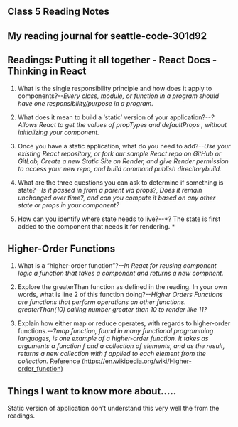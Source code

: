 ## Class 5 Reading Notes

## My reading journal for seattle-code-301d92

## Readings: Putting it all together - React Docs - Thinking in React

1. What is the single responsibility principle and how does it apply to components?--*Every class, module, or function in a program should have one responsibility/purpose in a program.*

2. What does it mean to build a ‘static’ version of your application?--*? Allows React to get the values of propTypes and defaultProps , without initializing your component.*

3. Once you have a static application, what do you need to add?--*Use your existing React repository, or fork our sample React repo on GitHub or GitLab,
Create a new Static Site on Render, and give Render permission to access your new repo, and build command publish direcitorybuild.*

4. What are the three questions you can ask to determine if something is state?--*Is it passed in from a parent via props?, Does it remain unchanged over time?, and can you compute it based on any other state or props in your component?*

5. How can you identify where state needs to live?--*? The state is first added to the component that needs it for rendering. *

## Higher-Order Functions

1. What is a “higher-order function”?--*In React for reusing component logic a function that takes a component and returns a new compnent.*

2. Explore the greaterThan function as defined in the reading. In your own words, what is line 2 of this function doing?--*Higher Orders Functions are functions that perform operations on other functions.  greaterThan(10) calling number greater than 10 to render like 11?*

3. Explain how either map or reduce operates, with regards to higher-order functions.--*?map function, found in many functional programming languages, is one example of a higher-order function. It takes as arguments a function f and a collection of elements, and as the result, returns a new collection with f applied to each element from the collection.*
Reference (https://en.wikipedia.org/wiki/Higher-order_function)

## Things I want to know more about.....

Static version of application don't understand this very well the from the readings.
